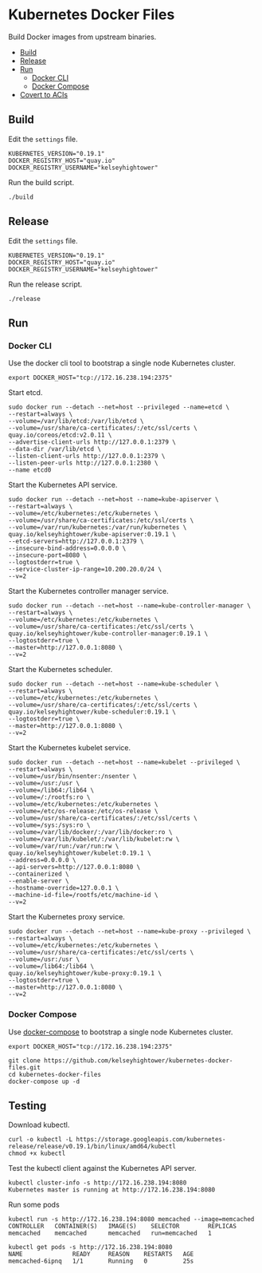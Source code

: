 # Kubernetes Docker Files

Build Docker images from upstream binaries.

- [Build](#build)
- [Release](#release)
- [Run](#run)
  - [Docker CLI](#docker-cli)
  - [Docker Compose](#docker-compose)
- [Covert to ACIs](docs/aci.md)

## Build

Edit the `settings` file.

```
KUBERNETES_VERSION="0.19.1"
DOCKER_REGISTRY_HOST="quay.io"
DOCKER_REGISTRY_USERNAME="kelseyhightower"
```

Run the build script.

```
./build
```

## Release

Edit the `settings` file.

```
KUBERNETES_VERSION="0.19.1"
DOCKER_REGISTRY_HOST="quay.io"
DOCKER_REGISTRY_USERNAME="kelseyhightower"
```

Run the release script.

```
./release
```

## Run

### Docker CLI

Use the docker cli tool to bootstrap a single node Kubernetes cluster.

```
export DOCKER_HOST="tcp://172.16.238.194:2375"
```

Start etcd.

```
sudo docker run --detach --net=host --privileged --name=etcd \
--restart=always \
--volume=/var/lib/etcd:/var/lib/etcd \
--volume=/usr/share/ca-certificates/:/etc/ssl/certs \
quay.io/coreos/etcd:v2.0.11 \
--advertise-client-urls http://127.0.0.1:2379 \
--data-dir /var/lib/etcd \
--listen-client-urls http://127.0.0.1:2379 \
--listen-peer-urls http://127.0.0.1:2380 \
--name etcd0
```

Start the Kubernetes API service.

```
sudo docker run --detach --net=host --name=kube-apiserver \
--restart=always \
--volume=/etc/kubernetes:/etc/kubernetes \
--volume=/usr/share/ca-certificates:/etc/ssl/certs \
--volume=/var/run/kubernetes:/var/run/kubernetes \
quay.io/kelseyhightower/kube-apiserver:0.19.1 \
--etcd-servers=http://127.0.0.1:2379 \
--insecure-bind-address=0.0.0.0 \
--insecure-port=8080 \
--logtostderr=true \
--service-cluster-ip-range=10.200.20.0/24 \
--v=2
```

Start the Kubernetes controller manager service.

```
sudo docker run --detach --net=host --name=kube-controller-manager \
--restart=always \
--volume=/etc/kubernetes:/etc/kubernetes \
--volume=/usr/share/ca-certificates:/etc/ssl/certs \
quay.io/kelseyhightower/kube-controller-manager:0.19.1 \
--logtostderr=true \
--master=http://127.0.0.1:8080 \
--v=2
```

Start the Kubernetes scheduler.

```
sudo docker run --detach --net=host --name=kube-scheduler \
--restart=always \
--volume=/etc/kubernetes:/etc/kubernetes \
--volume=/usr/share/ca-certificates/:/etc/ssl/certs \
quay.io/kelseyhightower/kube-scheduler:0.19.1 \
--logtostderr=true \
--master=http://127.0.0.1:8080 \
--v=2
```

Start the Kubernetes kubelet service.

```
sudo docker run --detach --net=host --name=kubelet --privileged \
--restart=always \
--volume=/usr/bin/nsenter:/nsenter \
--volume=/usr:/usr \
--volume=/lib64:/lib64 \
--volume=/:/rootfs:ro \
--volume=/etc/kubernetes:/etc/kubernetes \
--volume=/etc/os-release:/etc/os-release \
--volume=/usr/share/ca-certificates/:/etc/ssl/certs \
--volume=/sys:/sys:ro \
--volume=/var/lib/docker/:/var/lib/docker:ro \
--volume=/var/lib/kubelet/:/var/lib/kubelet:rw \
--volume=/var/run:/var/run:rw \
quay.io/kelseyhightower/kubelet:0.19.1 \
--address=0.0.0.0 \
--api-servers=http://127.0.0.1:8080 \
--containerized \
--enable-server \
--hostname-override=127.0.0.1 \
--machine-id-file=/rootfs/etc/machine-id \
--v=2
```

Start the Kubernetes proxy service.

```
sudo docker run --detach --net=host --name=kube-proxy --privileged \
--restart=always \
--volume=/etc/kubernetes:/etc/kubernetes \
--volume=/usr/share/ca-certificates:/etc/ssl/certs \
--volume=/usr:/usr \
--volume=/lib64:/lib64 \
quay.io/kelseyhightower/kube-proxy:0.19.1 \
--logtostderr=true \
--master=http://127.0.0.1:8080 \
--v=2
```

### Docker Compose

Use [docker-compose](https://github.com/docker/compose) to bootstrap a single node Kubernetes cluster.

```
export DOCKER_HOST="tcp://172.16.238.194:2375"
```

```
git clone https://github.com/kelseyhightower/kubernetes-docker-files.git
cd kubernetes-docker-files
docker-compose up -d
```

## Testing

Download kubectl.

```
curl -o kubectl -L https://storage.googleapis.com/kubernetes-release/release/v0.19.1/bin/linux/amd64/kubectl
chmod +x kubectl
```

Test the kubectl client against the Kubernetes API server.

```
kubectl cluster-info -s http://172.16.238.194:8080
Kubernetes master is running at http://172.16.238.194:8080
```

Run some pods

```
kubectl run -s http://172.16.238.194:8080 memcached --image=memcached
CONTROLLER   CONTAINER(S)   IMAGE(S)    SELECTOR        REPLICAS
memcached    memcached      memcached   run=memcached   1
```

```
kubectl get pods -s http://172.16.238.194:8080
NAME              READY     REASON    RESTARTS   AGE
memcached-6ipnq   1/1       Running   0          25s
```
